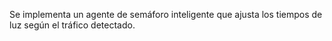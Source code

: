 Se implementa un agente de semáforo inteligente que ajusta los tiempos de luz según el tráfico detectado.
